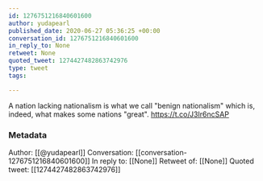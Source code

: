 ```yaml
---
id: 1276751216840601600
author: yudapearl
published_date: 2020-06-27 05:36:25 +00:00
conversation_id: 1276751216840601600
in_reply_to: None
retweet: None
quoted_tweet: 1274427482863742976
type: tweet
tags:

---
```


A nation lacking nationalism is what we call "benign nationalism" which is, indeed, what makes some nations "great". https://t.co/J3Ir6ncSAP

### Metadata

Author: [[@yudapearl]]
Conversation: [[conversation-1276751216840601600]]
In reply to: [[None]]
Retweet of: [[None]]
Quoted tweet: [[1274427482863742976]]
